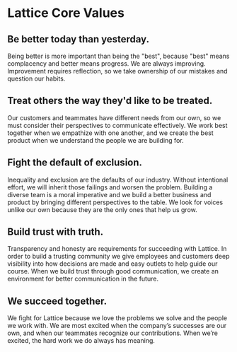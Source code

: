 # Lattice Core Values

## Be better today than yesterday.

Being better is more important than being the "best", because "best" means complacency and better means progress. We are always improving. Improvement requires reflection, so we take ownership of our mistakes and question our habits.

## Treat others the way they'd like to be treated.

Our customers and teammates have different needs from our own, so we must consider their  perspectives to communicate effectively. We work best together when we empathize with one another, and we create the best product when we understand the people we are building for.

## Fight the default of exclusion.

Inequality and exclusion are the defaults of our industry. Without intentional effort, we will inherit those failings and worsen the problem. Building a diverse team is a moral imperative and we build a better business and product by bringing different perspectives to the table. We look for voices unlike our own because they are the only ones that help us grow.

## Build trust with truth.

Transparency and honesty are requirements for succeeding with Lattice. In order to build a trusting community we give employees and customers deep visibility into how decisions are made and easy outlets to help guide our course. When we build trust through good communication, we create an environment for better communication in the future.

## We succeed together.

We fight for Lattice because we love the problems we solve and the people we work with. We are most excited when the company’s successes are our own, and when our teammates recognize our contributions. When we’re excited, the hard work we do always has meaning.
